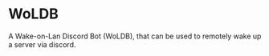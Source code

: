 # WoLDB
A Wake-on-Lan Discord Bot (WoLDB), that can be used to remotely wake up a server via discord.
